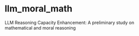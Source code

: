# llm_moral_math
LLM Reasoning Capacity Enhancement: A preliminary study on mathematical and moral reasoning
